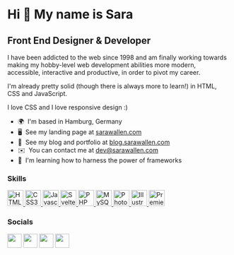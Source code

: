 Hi 👋 My name is Sara
=====================

Front End Designer & Developer
------------------------------

I have been addicted to the web since 1998 and am finally working towards making my hobby-level web development abilities more modern, accessible, interactive and productive, in order to pivot my career.

I'm already pretty solid (though there is always more to learn!) in HTML, CSS and JavaScript.

I love CSS and I love responsive design :)

*   🌍  I'm based in Hamburg, Germany
*   🖥️  See my landing page at [sarawallen.com](https://sarawallen.com)
*   📰  See my blog and portfolio at [blog.sarawallen.com](https://blog.sarawallen.com)
*   ✉️  You can contact me at [dev@sarawallen.com](mailto:dev@sarawallen.com)
*   🧠  I'm learning how to harness the power of frameworks

### Skills

<p align="left">
  <a href="https://developer.mozilla.org/en-US/docs/Glossary/HTML5" target="_blank" rel="noreferrer">
    <img src="https://cdn.jsdelivr.net/gh/devicons/devicon/icons/html5/html5-plain.svg" width="36" height="36" alt="HTML5" />
  </a> 
  <a href="https://www.w3.org/TR/CSS/#css" target="_blank" rel="noreferrer">
    <img src="https://cdn.jsdelivr.net/gh/devicons/devicon/icons/css3/css3-plain.svg" width="36" height="36" alt="CSS3" />
  </a> 
  <a href="https://developer.mozilla.org/en-US/docs/Web/JavaScript" target="_blank" rel="noreferrer">
    <img src="https://cdn.jsdelivr.net/gh/devicons/devicon/icons/javascript/javascript-original.svg" width="36" height="36" alt="Javascript" />
  </a> 
  <a href="https://svelte.dev/" target="_blank" rel="noreferrer">
    <img src="https://cdn.jsdelivr.net/gh/devicons/devicon/icons/svelte/svelte-original.svg" width="36" height="36" alt="Svelte" />
  </a> 
  <a href="https://www.php.net/" target="_blank" rel="noreferrer">
    <img src="https://cdn.jsdelivr.net/gh/devicons/devicon/icons/php/php-plain.svg" width="36" height="36" alt="PHP" />
  </a> 
  <a href="https://www.mysql.com/" target="_blank" rel="noreferrer">
    <img src="https://cdn.jsdelivr.net/gh/devicons/devicon/icons/mysql/mysql-original.svg" width="36" height="36" alt="MySQL" />
  </a> 
  <a href="https://www.adobe.com/uk/products/photoshop.html" target="_blank" rel="noreferrer">
    <img src="https://cdn.jsdelivr.net/gh/devicons/devicon/icons/photoshop/photoshop-plain.svg" width="36" height="36" alt="Photoshop" />
  </a> 
  <a href="adobe.com/uk/products/illustrator.html" target="_blank" rel="noreferrer">
    <img src="https://cdn.jsdelivr.net/gh/devicons/devicon/icons/illustrator/illustrator-plain.svg" width="36" height="36" alt="Illustrator" />
  </a> 
  <a href="https://www.adobe.com/uk/products/premiere.html" target="_blank" rel="noreferrer">
    <img src="https://cdn.jsdelivr.net/gh/devicons/devicon/icons/premierepro/premierepro-plain.svg" width="36" height="36" alt="Premiere Pro" />
  </a>
</p>

### Socials

<p align="left">
<a href="https://www.codepen.io/sarajw" target="_blank" rel="noreferrer"><img src="https://raw.githubusercontent.com/danielcranney/readme-generator/main/public/icons/socials/codepen.svg" width="32" height="32" /></a> 
<a href="https://www.github.com/sarajw" target="_blank" rel="noreferrer"><img src="https://raw.githubusercontent.com/danielcranney/readme-generator/main/public/icons/socials/github.svg" width="32" height="32" /></a> 
<a href="https://www.linkedin.com/in/sarawallen" target="_blank" rel="noreferrer"><img src="https://raw.githubusercontent.com/danielcranney/readme-generator/main/public/icons/socials/linkedin.svg" width="32" height="32" /></a> 
<a href="https://www.twitter.com/sarajwallen" target="_blank" rel="noreferrer"><img src="https://raw.githubusercontent.com/danielcranney/readme-generator/main/public/icons/socials/twitter.svg" width="32" height="32" /></a> 
</p>
